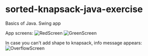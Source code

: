 # sorted-knapsack-java-exercise
Basics of Java. Swing app

App screens:
![RedScreen](screen_red.png)
![GreenScreen](screen_green.png)

In case you can't add shape to knapsack, info message appears:
![OverflowScreen](overflow.png)
